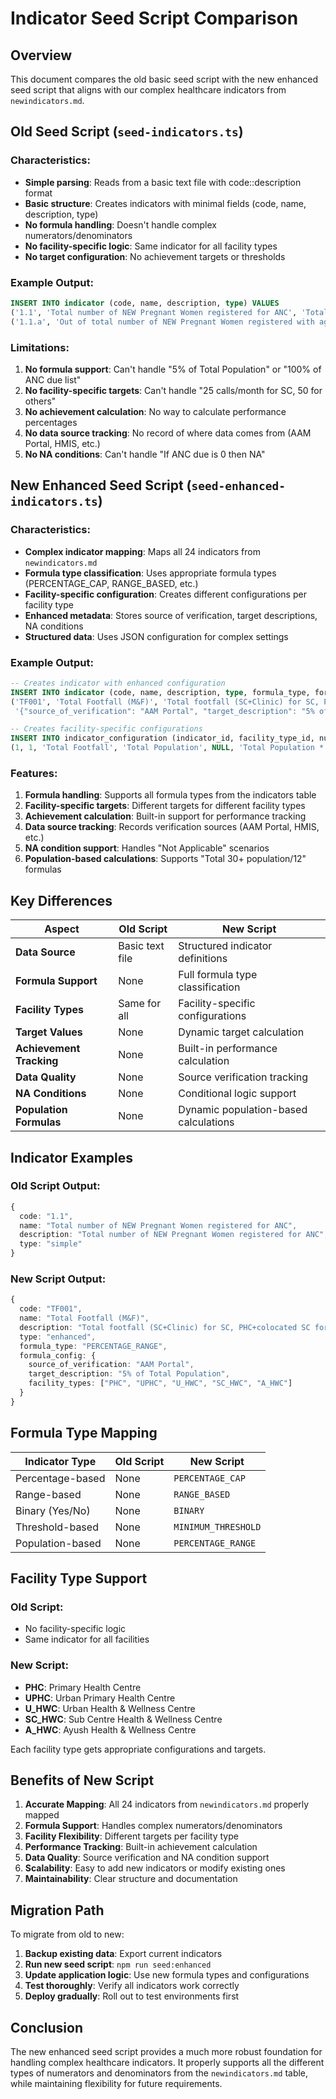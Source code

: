 # Indicator Seed Script Comparison

## Overview

This document compares the old basic seed script with the new enhanced seed script that aligns with our complex healthcare indicators from `newindicators.md`.

## Old Seed Script (`seed-indicators.ts`)

### Characteristics:

- **Simple parsing**: Reads from a basic text file with code::description format
- **Basic structure**: Creates indicators with minimal fields (code, name, description, type)
- **No formula handling**: Doesn't handle complex numerators/denominators
- **No facility-specific logic**: Same indicator for all facility types
- **No target configuration**: No achievement targets or thresholds

### Example Output:

```sql
INSERT INTO indicator (code, name, description, type) VALUES
('1.1', 'Total number of NEW Pregnant Women registered for ANC', 'Total number of NEW Pregnant Women registered for ANC', 'simple'),
('1.1.a', 'Out of total number of NEW Pregnant Women registered with age <15 years', 'Out of total number of NEW Pregnant Women registered with age <15 years', 'simple');
```

### Limitations:

1. **No formula support**: Can't handle "5% of Total Population" or "100% of ANC due list"
2. **No facility-specific targets**: Can't handle "25 calls/month for SC, 50 for others"
3. **No achievement calculation**: No way to calculate performance percentages
4. **No data source tracking**: No record of where data comes from (AAM Portal, HMIS, etc.)
5. **No NA conditions**: Can't handle "If ANC due is 0 then NA"

## New Enhanced Seed Script (`seed-enhanced-indicators.ts`)

### Characteristics:

- **Complex indicator mapping**: Maps all 24 indicators from `newindicators.md`
- **Formula type classification**: Uses appropriate formula types (PERCENTAGE_CAP, RANGE_BASED, etc.)
- **Facility-specific configuration**: Creates different configurations per facility type
- **Enhanced metadata**: Stores source of verification, target descriptions, NA conditions
- **Structured data**: Uses JSON configuration for complex settings

### Example Output:

```sql
-- Creates indicator with enhanced configuration
INSERT INTO indicator (code, name, description, type, formula_type, formula_config) VALUES
('TF001', 'Total Footfall (M&F)', 'Total footfall (SC+Clinic) for SC, PHC+colocated SC for PHC', 'enhanced', 'PERCENTAGE_RANGE',
 '{"source_of_verification": "AAM Portal", "target_description": "5% of Total Population", "facility_types": ["PHC", "UPHC", "U_HWC", "SC_HWC", "A_HWC"]}');

-- Creates facility-specific configurations
INSERT INTO indicator_configuration (indicator_id, facility_type_id, numerator_label, denominator_label, target_value, target_formula) VALUES
(1, 1, 'Total Footfall', 'Total Population', NULL, 'Total Population * 0.05');
```

### Features:

1. **Formula handling**: Supports all formula types from the indicators table
2. **Facility-specific targets**: Different targets for different facility types
3. **Achievement calculation**: Built-in support for performance tracking
4. **Data source tracking**: Records verification sources (AAM Portal, HMIS, etc.)
5. **NA condition support**: Handles "Not Applicable" scenarios
6. **Population-based calculations**: Supports "Total 30+ population/12" formulas

## Key Differences

| Aspect                   | Old Script      | New Script                            |
| ------------------------ | --------------- | ------------------------------------- |
| **Data Source**          | Basic text file | Structured indicator definitions      |
| **Formula Support**      | None            | Full formula type classification      |
| **Facility Types**       | Same for all    | Facility-specific configurations      |
| **Target Values**        | None            | Dynamic target calculation            |
| **Achievement Tracking** | None            | Built-in performance calculation      |
| **Data Quality**         | None            | Source verification tracking          |
| **NA Conditions**        | None            | Conditional logic support             |
| **Population Formulas**  | None            | Dynamic population-based calculations |

## Indicator Examples

### Old Script Output:

```typescript
{
  code: "1.1",
  name: "Total number of NEW Pregnant Women registered for ANC",
  description: "Total number of NEW Pregnant Women registered for ANC",
  type: "simple"
}
```

### New Script Output:

```typescript
{
  code: "TF001",
  name: "Total Footfall (M&F)",
  description: "Total footfall (SC+Clinic) for SC, PHC+colocated SC for PHC",
  type: "enhanced",
  formula_type: "PERCENTAGE_RANGE",
  formula_config: {
    source_of_verification: "AAM Portal",
    target_description: "5% of Total Population",
    facility_types: ["PHC", "UPHC", "U_HWC", "SC_HWC", "A_HWC"]
  }
}
```

## Formula Type Mapping

| Indicator Type   | Old Script | New Script          |
| ---------------- | ---------- | ------------------- |
| Percentage-based | None       | `PERCENTAGE_CAP`    |
| Range-based      | None       | `RANGE_BASED`       |
| Binary (Yes/No)  | None       | `BINARY`            |
| Threshold-based  | None       | `MINIMUM_THRESHOLD` |
| Population-based | None       | `PERCENTAGE_RANGE`  |

## Facility Type Support

### Old Script:

- No facility-specific logic
- Same indicator for all facilities

### New Script:

- **PHC**: Primary Health Centre
- **UPHC**: Urban Primary Health Centre
- **U_HWC**: Urban Health & Wellness Centre
- **SC_HWC**: Sub Centre Health & Wellness Centre
- **A_HWC**: Ayush Health & Wellness Centre

Each facility type gets appropriate configurations and targets.

## Benefits of New Script

1. **Accurate Mapping**: All 24 indicators from `newindicators.md` properly mapped
2. **Formula Support**: Handles complex numerators/denominators
3. **Facility Flexibility**: Different targets per facility type
4. **Performance Tracking**: Built-in achievement calculation
5. **Data Quality**: Source verification and NA condition support
6. **Scalability**: Easy to add new indicators or modify existing ones
7. **Maintainability**: Clear structure and documentation

## Migration Path

To migrate from old to new:

1. **Backup existing data**: Export current indicators
2. **Run new seed script**: `npm run seed:enhanced`
3. **Update application logic**: Use new formula types and configurations
4. **Test thoroughly**: Verify all indicators work correctly
5. **Deploy gradually**: Roll out to test environments first

## Conclusion

The new enhanced seed script provides a much more robust foundation for handling complex healthcare indicators. It properly supports all the different types of numerators and denominators from the `newindicators.md` table, while maintaining flexibility for future requirements.
